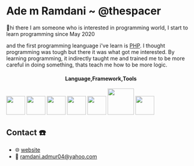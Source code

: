 # Ade m Ramdani ~ @thespacer

:wave:hi there
I am someone who is interested in programming world, I start to learn programming since May 2020
<p align="left">
  and the first programming leanguage i've learn is <a href="https://php.net">PHP</a>. I thought programming was tough but there it was what got me interested. By learning programming, it indirectly taught me and trained me to be more careful in doing something, thats teach me how to be more logic.
</p>

<h4 align="center">Language,Framework,Tools</h4>
<div display="inline">
<img heigh=50px width=50px src="https://image.flaticon.com/icons/svg/2305/2305992.svg"></img>
<img heigh=50px width=50px src="https://image.flaticon.com/icons/svg/136/136530.svg"></img>
<img heigh=50px width=50px src="https://image.flaticon.com/icons/svg/180/180867.svg"></img>
<img heigh=50px width=50px src="https://image.flaticon.com/icons/svg/1216/1216733.svg"></img>
<img heigh=50px width=50px src="https://image.flaticon.com/icons/svg/732/732190.svg"></img>
<img heigh=50px width=70px src="https://fuzati.com/wp-content/uploads/2016/12/Bootstrap-Logo-300x209.png"></img>
<img heigh=50px width=50px src="https://seeklogo.com/images/V/visual-studio-code-logo-284BC24C39-seeklogo.com.png"></img>
</div>



## Contact :phone:
- :globe_with_meridians: [website](https://thespacer.app)
- :email: ramdani.admur04@yahoo.com
